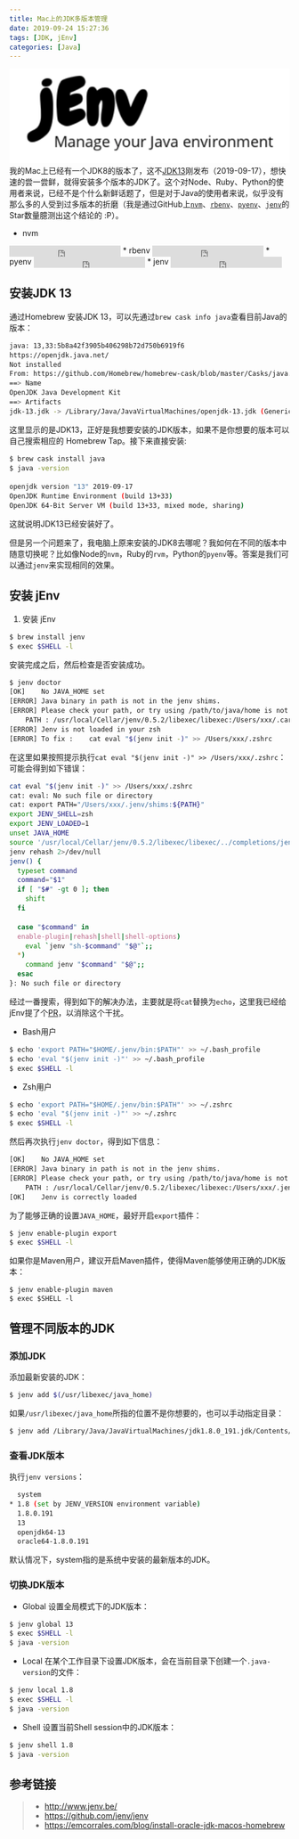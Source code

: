 ```yaml
---
title: Mac上的JDK多版本管理
date: 2019-09-24 15:27:36
tags: [JDK, jEnv]
categories: [Java]
---
```

![jEnv](/images/jenv.png)
我的Mac上已经有一个JDK8的版本了，这不[JDK13](http://openjdk.java.net/projects/jdk/13/)刚发布（2019-09-17），想快速的尝一尝鲜，就得安装多个版本的JDK了。这个对Node、Ruby、Python的使用者来说，已经不是个什么新鲜话题了，但是对于Java的使用者来说，似乎没有那么多的人受到过多版本的折磨（我是通过GitHub上[`nvm`](https://github.com/nvm-sh/nvm)、[`rbenv`](https://github.com/rbenv/rbenv)、[`pyenv`](https://github.com/pyenv/pyenv)、[`jenv`](https://github.com/jenv/jenv)的Star数量臆测出这个结论的 :P）。

<!-- more -->

* nvm
<iframe src="https://ghbtns.com/github-btn.html?user=nvm-sh&repo=nvm&type=star&count=true" frameborder="0" scrolling="0" width="200px" height="20px" style="vertical-align:middle"></iframe>
* rbenv
<iframe src="https://ghbtns.com/github-btn.html?user=rbenv&repo=rbenv&type=star&count=true" frameborder="0" scrolling="0" width="200px" height="20px" style="vertical-align:middle"></iframe>
* pyenv
<iframe src="https://ghbtns.com/github-btn.html?user=pyenv&repo=pyenv&type=star&count=true" frameborder="0" scrolling="0" width="200px" height="20px" style="vertical-align:middle"></iframe>
* jenv
<iframe src="https://ghbtns.com/github-btn.html?user=jenv&repo=jenv&type=star&count=true" frameborder="0" scrolling="0" width="200px" height="20px" style="vertical-align:middle"></iframe>

## 安装JDK 13

通过Homebrew 安装JDK 13，可以先通过`brew cask info java`查看目前Java的版本：
```bash
java: 13,33:5b8a42f3905b406298b72d750b6919f6
https://openjdk.java.net/
Not installed
From: https://github.com/Homebrew/homebrew-cask/blob/master/Casks/java.rb
==> Name
OpenJDK Java Development Kit
==> Artifacts
jdk-13.jdk -> /Library/Java/JavaVirtualMachines/openjdk-13.jdk (Generic Artifact)
```
这里显示的是JDK13，正好是我想要安装的JDK版本，如果不是你想要的版本可以自己搜索相应的 Homebrew Tap。接下来直接安装:
```bash
$ brew cask install java
$ java -version

openjdk version "13" 2019-09-17
OpenJDK Runtime Environment (build 13+33)
OpenJDK 64-Bit Server VM (build 13+33, mixed mode, sharing)
```
这就说明JDK13已经安装好了。

但是另一个问题来了，我电脑上原来安装的JDK8去哪呢？我如何在不同的版本中随意切换呢？比如像Node的`nvm`，Ruby的`rvm`，Python的`pyenv`等。答案是我们可以通过`jenv`来实现相同的效果。

## 安装 jEnv

1. 安装 jEnv

```bash
$ brew install jenv
$ exec $SHELL -l
```
安装完成之后，然后检查是否安装成功。
```bash
$ jenv doctor
[OK]	No JAVA_HOME set
[ERROR]	Java binary in path is not in the jenv shims.
[ERROR]	Please check your path, or try using /path/to/java/home is not a valid path to java installation.
	PATH : /usr/local/Cellar/jenv/0.5.2/libexec/libexec:/Users/xxx/.cargo/bin:/Users/xxx/.pyenv/shims:/Users/username/.pyenv:/Users/xxx/.nvm/versions/node/v8.11.4/bin:/Users/xxx/bin:/usr/local/bin:/Users/xxx/.cargo/bin:/usr/local/bin:/usr/bin:/bin:/usr/sbin:/sbin:/usr/local/go/bin:/Users/xxx/Documents/Projects/golang/bin
[ERROR]	Jenv is not loaded in your zsh
[ERROR]	To fix : 	cat eval "$(jenv init -)" >> /Users/xxx/.zshrc
```
在这里如果按照提示执行`cat eval "$(jenv init -)" >> /Users/xxx/.zshrc`：可能会得到如下错误：
```bash
cat eval "$(jenv init -)" >> /Users/xxx/.zshrc
cat: eval: No such file or directory
cat: export PATH="/Users/xxx/.jenv/shims:${PATH}"
export JENV_SHELL=zsh
export JENV_LOADED=1
unset JAVA_HOME
source '/usr/local/Cellar/jenv/0.5.2/libexec/libexec/../completions/jenv.zsh'
jenv rehash 2>/dev/null
jenv() {
  typeset command
  command="$1"
  if [ "$#" -gt 0 ]; then
    shift
  fi

  case "$command" in
  enable-plugin|rehash|shell|shell-options)
    eval `jenv "sh-$command" "$@"`;;
  *)
    command jenv "$command" "$@";;
  esac
}: No such file or directory
```
经过一番搜索，得到如下的解决办法，主要就是将`cat`替换为`echo`，这里我已经给jEnv提了个[PR](https://github.com/jenv/jenv/pull/265)，以消除这个干扰。
* Bash用户
```bash
$ echo 'export PATH="$HOME/.jenv/bin:$PATH"' >> ~/.bash_profile
$ echo 'eval "$(jenv init -)"' >> ~/.bash_profile
$ exec $SHELL -l
```
* Zsh用户
```zsh
$ echo 'export PATH="$HOME/.jenv/bin:$PATH"' >> ~/.zshrc
$ echo 'eval "$(jenv init -)"' >> ~/.zshrc
$ exec $SHELL -l
```

然后再次执行`jenv doctor`，得到如下信息：
```bash
[OK]	No JAVA_HOME set
[ERROR]	Java binary in path is not in the jenv shims.
[ERROR]	Please check your path, or try using /path/to/java/home is not a valid path to java installation.
	PATH : /usr/local/Cellar/jenv/0.5.2/libexec/libexec:/Users/xxx/.jenv/shims:/Users/xxx/.cargo/bin:/Users/xxx/.pyenv/shims:/Users/username/.pyenv:/Users/xxx/.cargo/bin:/Users/xxx/.pyenv/shims:/Users/username/.pyenv:/Users/xxx/.nvm/versions/node/v8.11.4/bin:/Users/xxx/bin:/usr/local/bin:/Users/xxx/.cargo/bin:/usr/local/bin:/usr/bin:/bin:/usr/sbin:/sbin:/usr/local/go/bin:/Users/xxx/Documents/Projects/golang/bin:/Users/xxx/Documents/Projects/golang/bin
[OK]	Jenv is correctly loaded
```
为了能够正确的设置`JAVA_HOME`，最好开启`export`插件：
```bash
$ jenv enable-plugin export
$ exec $SHELL -l
```
如果你是Maven用户，建议开启Maven插件，使得Maven能够使用正确的JDK版本：

```shell
$ jenv enable-plugin maven
$ exec $SHELL -l
```



## 管理不同版本的JDK

### 添加JDK

添加最新安装的JDK：
```bash
$ jenv add $(/usr/libexec/java_home)
```
如果`/usr/libexec/java_home`所指的位置不是你想要的，也可以手动指定目录：
```bash
$ jenv add /Library/Java/JavaVirtualMachines/jdk1.8.0_191.jdk/Contents/Home/
```

### 查看JDK版本

执行`jenv versions`：
```bash
  system
* 1.8 (set by JENV_VERSION environment variable)
  1.8.0.191
  13
  openjdk64-13
  oracle64-1.8.0.191
```
默认情况下，system指的是系统中安装的最新版本的JDK。

### 切换JDK版本

* Global
设置全局模式下的JDK版本：
```bash
$ jenv global 13
$ exec $SHELL -l 
$ java -version
```

* Local
在某个工作目录下设置JDK版本，会在当前目录下创建一个`.java-version`的文件：
```bash
$ jenv local 1.8
$ exec $SHELL -l 
$ java -version
```

* Shell
设置当前Shell session中的JDK版本：
```bash
$ jenv shell 1.8
$ java -version
```

## 参考链接

> * http://www.jenv.be/
> * https://github.com/jenv/jenv
> * https://emcorrales.com/blog/install-oracle-jdk-macos-homebrew